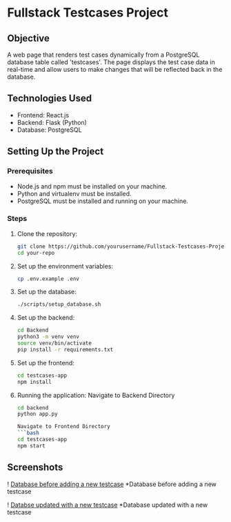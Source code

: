 # Fullstack Testcases Project

## Objective
A web page that renders test cases dynamically from a PostgreSQL database table called 'testcases'. The page displays the test case data in real-time and allow users to make changes that will be reflected back in the database.

## Technologies Used
- Frontend: React.js
- Backend: Flask (Python)
- Database: PostgreSQL

## Setting Up the Project

### Prerequisites
- Node.js and npm must be installed on your machine.
- Python and virtualenv must be installed.
- PostgreSQL must be installed and running on your machine.

### Steps
1. Clone the repository:
   ```bash
   git clone https://github.com/yourusername/Fullstack-Testcases-Project.git
   cd your-repo

2. Set up the environment variables:
    ```bash
    cp .env.example .env

3. Set up the database:
    ```bash
    ./scripts/setup_database.sh

4. Set up the backend:
    ```bash
    cd Backend
    python3 -m venv venv
    source venv/bin/activate
    pip install -r requirements.txt

5. Set up the frontend:
    ```bash
    cd testcases-app
    npm install

6. Running the application:
    Navigate to Backend Directory
    ```bash
    cd backend
    python app.py

    Navigate to Frontend Directory
    ```bash
    cd testcases-app
    npm start

## Screenshots

! [Database before adding a new testcase](before.png)
*Database before adding a new testcase



! [Databse updated with a new testcase](after.png)
*Database updated with a new testcase

